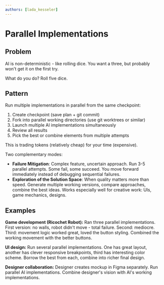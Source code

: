 ```yaml
---
authors: [lada_kesseler]
---
```


# Parallel Implementations

## Problem
AI is non-deterministic - like rolling dice. You want a three, but probably won't get it on the first try.

What do you do? Roll five dice.

## Pattern
Run multiple implementations in parallel from the same checkpoint:

1. Create checkpoint (save plan + git commit)
2. Fork into parallel working directories (use git worktrees or similar)
3. Launch multiple AI implementations simultaneously
4. Review all results
5. Pick the best or combine elements from multiple attempts

This is trading tokens (relatively cheap) for your time (expensive).

Two complementary modes:
- **Failure Mitigation**: Complex feature, uncertain approach. Run 3-5 parallel attempts. Some fail, some succeed. You move forward immediately instead of debugging sequential failures.
- **Exploration of the Solution Space**: When quality matters more than speed. Generate multiple working versions, compare approaches, combine the best ideas. Works especially well for creative work: UIs, game mechanics, designs.

## Examples

**Game development (Ricochet Robot):**
Ran three parallel implementations. First version: no walls, robot didn't move - total failure. Second: mediocre. Third: movement logic worked great, loved the button styling. Combined the working movement with the better buttons.

**UI design:**
Run several parallel implementations. One has great layout, another has clever responsive breakpoints, third has interesting  color scheme. Borrow the best from each, combine into richer final design.

**Designer collaboration:**
Designer creates mockup in Figma separately. Run parallel AI implementations. Combine designer's vision with AI's working implementations.
